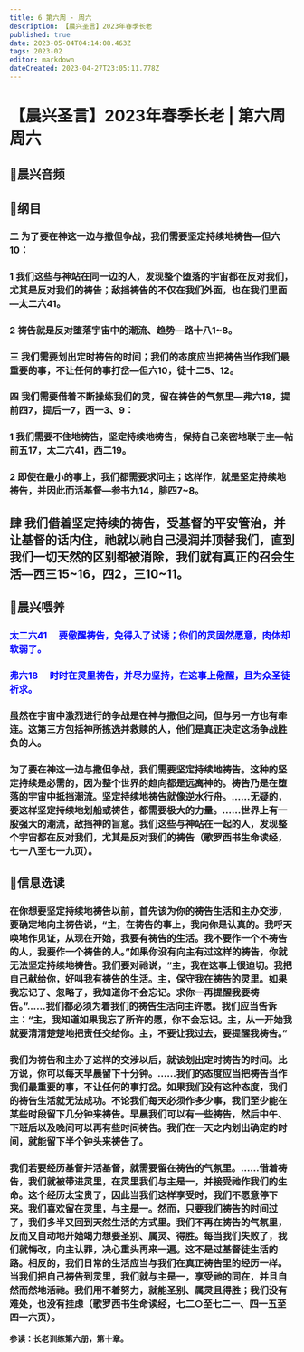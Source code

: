 ```yaml
---
title: 6 第六周 · 周六
description: 【晨兴圣言】2023年春季长老
published: true
date: 2023-05-04T04:14:08.463Z
tags: 2023-02
editor: markdown
dateCreated: 2023-04-27T23:05:11.778Z
---
```


# 【晨兴圣言】2023年春季长老 | 第六周周六
## 🎵晨兴音频

<!-- Google tag (gtag.js) -->
<script async src="https://www.googletagmanager.com/gtag/js?id=G-1P8709Z16T"></script>
<script>
  window.dataLayer = window.dataLayer || [];
  function gtag(){dataLayer.push(arguments);}
  gtag('js', new Date());

  gtag('config', 'G-1P8709Z16T');
</script>
## 📙纲目

### 二	为了要在神这一边与撒但争战，我们需要坚定持续地祷告—但六10：

### 1	我们这些与神站在同一边的人，发现整个堕落的宇宙都在反对我们，尤其是反对我们的祷告；敌挡祷告的不仅在我们外面，也在我们里面—太二六41。

### 2	祷告就是反对堕落宇宙中的潮流、趋势—路十八1~8。

### 三	我们需要划出定时祷告的时间；我们的态度应当把祷告当作我们最重要的事，不让任何的事打岔—但六10，徒十二5、12。

### 四	我们需要借着不断操练我们的灵，留在祷告的气氛里—弗六18，提前四7，提后一7，西一3、9：

### 1	我们需要不住地祷告，坚定持续地祷告，保持自己亲密地联于主—帖前五17，太二六41，西二19。

### 2	即使在最小的事上，我们都需要求问主；这样作，就是坚定持续地祷告，并因此而活基督—参书九14，腓四7~8。

## **肆	我们借着坚定持续的祷告，受基督的平安管治，并让基督的话内住，祂就以祂自己浸润并顶替我们，直到我们一切天然的区别都被消除，我们就有真正的召会生活—西三15~16，四2，三10~11。**

## 📙晨兴喂养

### <font color=blue>**太二六41&emsp; 要儆醒祷告，免得入了试诱；你们的灵固然愿意，肉体却软弱了。**</font>

### <font color=blue>**弗六18&emsp; 时时在灵里祷告，并尽力坚持，在这事上儆醒，且为众圣徒祈求。**</font>

### 虽然在宇宙中激烈进行的争战是在神与撒但之间，但与另一方也有牵连。这第三方包括神所拣选并救赎的人，他们是真正决定这场争战胜负的人。

### 为了要在神这一边与撒但争战，我们需要坚定持续地祷告。这种的坚定持续是必需的，因为整个世界的趋向都是远离神的。祷告乃是在堕落的宇宙中抵挡潮流。坚定持续地祷告就像逆水行舟。……无疑的，要这样坚定持续地划船或祷告，都需要极大的力量。……世界上有一股强大的潮流，敌挡神的旨意。我们这些与神站在一起的人，发现整个宇宙都在反对我们，尤其是反对我们的祷告（歌罗西书生命读经，七一八至七一九页）。

## 📙信息选读

### 在你想要坚定持续地祷告以前，首先该为你的祷告生活和主办交涉，要确定地向主祷告说，“主，在祷告的事上，我向你是认真的。我呼天唤地作见证，从现在开始，我要有祷告的生活。我不要作一个不祷告的人，我要作一个祷告的人。”如果你没有向主有过这样的祷告，你就无法坚定持续地祷告。我们要对祂说，“主，我在这事上很迫切。我把自己献给你，好叫我有祷告的生活。主，保守我在祷告的灵里。如果我忘记了、忽略了，我知道你不会忘记。求你一再提醒我要祷告。”……我们都必须为着我们的祷告生活向主许愿。我们应当告诉主：“主，我知道如果我忘了所许的愿，你不会忘记。主，从一开始我就要清清楚楚地把责任交给你。主，不要让我过去，要提醒我祷告。”

### 我们为祷告和主办了这样的交涉以后，就该划出定时祷告的时间。比方说，你可以每天早晨留下十分钟。……我们的态度应当把祷告当作我们最重要的事，不让任何的事打岔。如果我们没有这种态度，我们的祷告生活就无法成功。不论我们每天必须作多少事，我们至少能在某些时段留下几分钟来祷告。早晨我们可以有一些祷告，然后中午、下班后以及晚间可以再有些时间祷告。我们在一天之内划出确定的时间，就能留下半个钟头来祷告了。

### 我们若要经历基督并活基督，就需要留在祷告的气氛里。……借着祷告，我们就被带进灵里，在灵里我们与主是一，并接受祂作我们的生命。这个经历太宝贵了，因此当我们这样享受时，我们不愿意停下来。我们喜欢留在灵里，与主是一。然而，只要我们祷告的时间过了，我们多半又回到天然生活的方式里。我们不再在祷告的气氛里，反而又自动地开始竭力想要圣别、属灵、得胜。每当我们失败了，我们就悔改，向主认罪，决心重头再来一遍。这不是过基督徒生活的路。相反的，我们日常的生活应当与我们在真正祷告里的经历一样。当我们把自己祷告到灵里，我们就与主是一，享受祂的同在，并且自然而然地活祂。我们用不着努力，就能圣别、属灵且得胜；我们没有难处，也没有挂虑（歌罗西书生命读经，七二○至七二一、四一五至四一六页）。

**参读：长老训练第六册，第十章。**